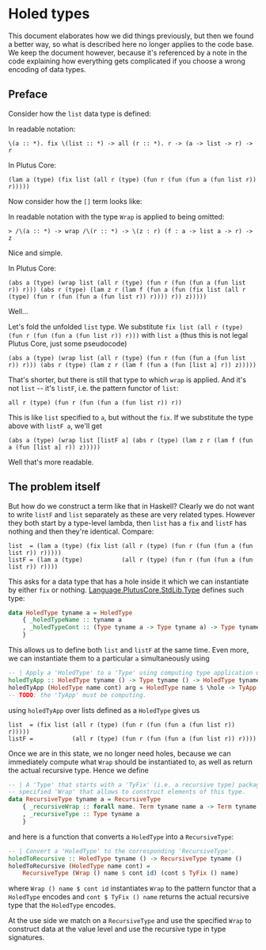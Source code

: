 # Holed types

This document elaborates how we did things previously, but then we found a better way, so what is described here no longer applies to the code base. We keep the document however, because it's referenced by a note in the code explaining how everything gets complicated if you choose a wrong encoding of data types.

## Preface

Consider how the `list` data type is defined:

In readable notation:

```
\(a :: *). fix \(list :: *) -> all (r :: *). r -> (a -> list -> r) -> r
```

In Plutus Core:

```
(lam a (type) (fix list (all r (type) (fun r (fun (fun a (fun list r)) r)))))
```

Now consider how the `[]` term looks like:

In readable notation with the type `Wrap` is applied to being omitted:

```
> /\(a :: *) -> wrap /\(r :: *) -> \(z : r) (f : a -> list a -> r) -> z
```

Nice and simple.

In Plutus Core:

```
(abs a (type) (wrap list (all r (type) (fun r (fun (fun a (fun list r)) r))) (abs r (type) (lam z r (lam f (fun a (fun (fix list (all r (type) (fun r (fun (fun a (fun list r)) r)))) r)) z)))))
```

Well...

Let's fold the unfolded `list` type. We substitute `fix list (all r (type) (fun r (fun (fun a (fun list r)) r)))` with `list a` (thus this is not legal Plutus Core, just some pseudocode)

```
(abs a (type) (wrap list (all r (type) (fun r (fun (fun a (fun list r)) r))) (abs r (type) (lam z r (lam f (fun a (fun [list a] r)) z)))))
```

That's shorter, but there is still that type to which `wrap` is applied. And it's not `list` -- it's `listF`, i.e. the pattern functor of `list`:

```
all r (type) (fun r (fun (fun a (fun list r)) r))
```

This is like `list` specified to `a`, but without the `fix`. If we substitute the type above with `listF a`, we'll get

```
(abs a (type) (wrap list [listF a] (abs r (type) (lam z r (lam f (fun a (fun [list a] r)) z)))))
```

Well that's more readable.

## The problem itself

But how do we construct a term like that in Haskell? Clearly we do not want to write `listF` and `list` separately as these are very related types. However they both start by a type-level lambda, then `list` has a `fix` and `listF` has nothing and then they're identical. Compare:

```
list  = (lam a (type) (fix list (all r (type) (fun r (fun (fun a (fun list r)) r)))))
listF = (lam a (type)           (all r (type) (fun r (fun (fun a (fun list r)) r))))
```

This asks for a data type that has a hole inside it which we can instantiate by either `fix` or nothing. [Language.PlutusCore.StdLib.Type](../stdlib/Language/PlutusCore/StdLib/Type.hs) defines such type:

```haskell
data HoledType tyname a = HoledType
    { _holedTypeName :: tyname a
    , _holedTypeCont :: (Type tyname a -> Type tyname a) -> Type tyname a
    }
```

This allows us to define both `list` and `listF` at the same time. Even more, we can instantiate them to a particular `a` simultaneously using

```haskell
-- | Apply a 'HoledType' to a 'Type' using computing type application under the hood.
holedTyApp :: HoledType tyname () -> Type tyname () -> HoledType tyname ()
holedTyApp (HoledType name cont) arg = HoledType name $ \hole -> TyApp () (cont hole) arg
-- TODO: the 'TyApp' must be computing.
```

using `holedTyApp` over lists defined as a `HoledType` gives us

```
list  = (fix list (all r (type) (fun r (fun (fun a (fun list r)) r)))))
listF =           (all r (type) (fun r (fun (fun a (fun list r)) r))))
```

Once we are in this state, we no longer need holes, because we can immediately compute what `Wrap` should be instantiated to, as well as return the actual recursive type. Hence we define

```haskell
-- | A 'Type' that starts with a 'TyFix' (i.e. a recursive type) packaged along with a
-- specified 'Wrap' that allows to construct elements of this type.
data RecursiveType tyname a = RecursiveType
    { _recursiveWrap :: forall name. Term tyname name a -> Term tyname name a
    , _recursiveType :: Type tyname a
    }
```

and here is a function that converts a `HoledType` into a `RecursiveType`:

```haskell
-- | Convert a 'HoledType' to the corresponding 'RecursiveType'.
holedToRecursive :: HoledType tyname () -> RecursiveType tyname ()
holedToRecursive (HoledType name cont) =
    RecursiveType (Wrap () name $ cont id) (cont $ TyFix () name)
```

where `Wrap () name $ cont id` instantiates `Wrap` to the pattern functor that a `HoledType` encodes and `cont $ TyFix () name` returns the actual recursive type that the `HoledType` encodes.

At the use side we match on a `RecursiveType` and use the specified `Wrap` to construct data at the value level and use the recursive type in type signatures.
